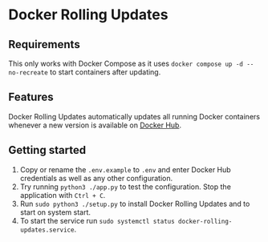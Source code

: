 # Docker Rolling Updates
## Requirements
This only works with Docker Compose as it uses `docker compose up -d --no-recreate` to start containers after updating.

## Features
Docker Rolling Updates automatically updates all running Docker containers whenever a new version is available on [Docker Hub](https://hub.docker.com/).

## Getting started
1. Copy or rename the `.env.example` to `.env` and enter Docker Hub credentials as well as any other configuration.
2. Try running `python3 ./app.py` to test the configuration. Stop the application with `Ctrl + C`.
3. Run `sudo python3 ./setup.py` to install Docker Rolling Updates and to start on system start.
4. To start the service run `sudo systemctl status docker-rolling-updates.service`.